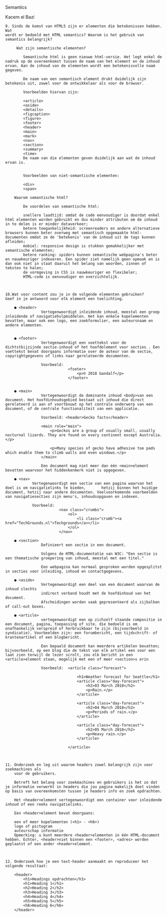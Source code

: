 Semantics

Kacem el Bazi

    9. Sinds de komst van HTML5 zijn er elementen die betekenissen hebben. Wat
    wordt er bedoeld met HTML semantics? Waarom is het gebruik van
    semantics belangrijk?
    
         Wat zijn semantische elementen?

            Semantische html is geen nieuwe html-versie. Het legt enkel de nadruk op de overeenkomst tussen de naam van het element en de inhoud ervan. Aan de inhoud van de elementen wordt een betekenisvolle naam gegeven.

            De naam van een semantisch element drukt duidelijk zijn betekenis uit, zowel voor de ontwikkelaar als voor de browser.

            Voorbeelden hiervan zijn:

            <article>
            <aside>
            <details>
            <figcaption>
            <figure>
            <footer>
            <header>
            <main>
            <mark>
            <nav>
            <section>
            <summary>
            <time>
            De naam van die elementen geven duidelijk aan wat de inhoud ervan is.

        
            Voorbeelden van niet-semantische elementen:

            <div>
            <span>

        Waarom semantische html?
            
            De voordelen van semantische html:

            snellere laadtijd: omdat de code eenvoudiger is doordat enkel html elementen worden gebruikt en dus minder attributen om de inhoud in te delen is er minder dataverkeer;
            betere toegankelijkheid: screenreaders en andere alternatieve browsers kunnen beter overweg met semantisch opgemaakte html-documenten omdat ze de 'betekenis' van de inhoud uit de tags kunnen afleiden;
            mobiel: responsive design is stukken gemakkelijker met semantische elementen;
            betere ranking: spiders kunnen semantische webpagina's beter en nauwkeuriger indexeren. Een spider ziet namelijk geen opmaak en is dan ook niet in staat daaruit het belang van woorden, zinnen of teksten te halen;
            de vormgeving in CSS is nauwkeuriger en flexibeler;
            HTML-code is eenvoudiger en overzichtelijk.


    
    10.Wat voor content zou je in de volgende elementen gebruiken?
    Geef in je antwoord voor elk element een toelichting.
    
        ● <header> 
                    Vertegenwoordigt inleidende inhoud, meestal een groep inleidende of navigatiehulpmiddelen. Het kan enkele kopelementen bevatten, maar ook een logo, een zoekformulier, een auteursnaam en andere elementen.


        ● <footer>   
                    Vertegenwoordigt een voettekst voor de dichtstbijzijnde sectie-inhoud of het hoofdelement voor secties . Een voettekst bevat doorgaans informatie over de auteur van de sectie, copyrightgegevens of links naar gerelateerde documenten.

                    Voorbeeld:  
                                <footer>
                                    <p>© 2018 Gandalf</p>
                                </footer>


        ● <main>    
                    Vertegenwoordigt de dominante inhoud <body>van een document. Het hoofdinhoudsgebied bestaat uit inhoud die direct gerelateerd is aan of voortbouwt op het centrale onderwerp van een document, of de centrale functionaliteit van een applicatie.

                    Voorbeeld: <header>Gecko facts</header>

                    <main role="main">
                        <p>Geckos are a group of usually small, usually nocturnal lizards. They are found on every continent except Australia.</p>
                    
                        <p>Many species of gecko have adhesive toe pads which enable them to climb walls and even windows.</p>
                    </main>

                    Een document mag niet meer dan één <main>element bevatten waarvoor het hiddenkenmerk niet is opgegeven.

        ● <nav>     
                Vertegenwoordigt een sectie van een pagina waarvan het doel is om navigatielinks te bieden,       hetzij binnen het huidige document, hetzij naar andere documenten. Veelvoorkomende voorbeelden van navigatiesecties zijn menu's, inhoudsopgaven en indexen.

                Voorbeeld:
                            <nav class="crumbs">
                                <ol>
                                    <li class="crumb"><a href="TechGrounds.nl">Techgrounds</a></li>
                                </ol>
                            </nav>
    
        ● <section> 
                    Definieert een sectie in een document.

                    Volgens de HTML-documentatie van W3C: "Een sectie is een thematische groepering van inhoud, meestal met een titel."

                    Een webpagina kan normaal gesproken worden opgesplitst in secties voor inleiding, inhoud en contactgegevens.

        ● <aside>   
                    Vertegenwoordigt een deel van een document waarvan de inhoud slechts 
                    indirect verband houdt met de hoofdinhoud van het document. 
                    Afscheidingen worden vaak gepresenteerd als zijbalken of call-out boxes.
        
        ● <article>
                    vertegenwoordigt een op zichzelf staande compositie in een document, pagina, toepassing of site, die bedoeld is om onafhankelijk verspreid of herbruikbaar te zijn (bijvoorbeeld in syndicatie). Voorbeelden zijn: een forumbericht, een tijdschrift- of krantenartikel of een blogbericht.

                    Een bepaald document kan meerdere artikelen bevatten; bijvoorbeeld, op een blog die de tekst van elk artikel een voor een laat zien terwijl de lezer scrolt, zou elk bericht in een <article>element staan, mogelijk met een of meer <section>s erin

                    Voorbeeld:  <article class="forecast">

                                    <h1>Weather forecast for Seattle</h1>
                                    <article class="day-forecast">
                                        <h2>03 March 2018</h2>
                                        <p>Rain.</p>
                                    </article>

                                    <article class="day-forecast">
                                        <h2>04 March 2018</h2>
                                        <p>Periods of rain.</p>
                                    </article>

                                    <article class="day-forecast">
                                        <h2>05 March 2018</h2>
                                        <p>Heavy rain.</p>
                                    </article>

                                </article>



    11. Onderzoek en leg uit waarom headers zowel belangrijk zijn voor zoekmachines als
        voor de gebruikers.

        Betreft het belang voor zoekmachines en gebruikers is het zo dat je informatie verwerkt in headers die jou pagina makelijk doet vinden op basis van overeenkomsten tussen je headers info en zoek opdrachten.

        Het <header>element vertegenwoordigt een container voor inleidende inhoud of een reeks navigatielinks.

        Een <header>element bevat doorgaans:

        een of meer kopelementen (<h1> - <h6>)
        logo of pictogram
        auteurschap informatie
        Opmerking: u kunt meerdere <header>elementen in één HTML-document hebben. Echter, <header>niet binnen een <footer>, <adres> worden geplaatst of een ander <header>element.



    12. Onderzoek hoe je een text-header aanmaakt en reproduceer het volgende resultaat:

        <header>
            <h1>Headings opdrachten</h1>
            <h1>Heading 1</h1>
            <h2>Heading 2</h2>
            <h3>Heading 3</h3>
            <h4>Heading 4</h4>
            <h5>Heading 5</h5>
            <h6>Heading 6</h6>
        </header>



    